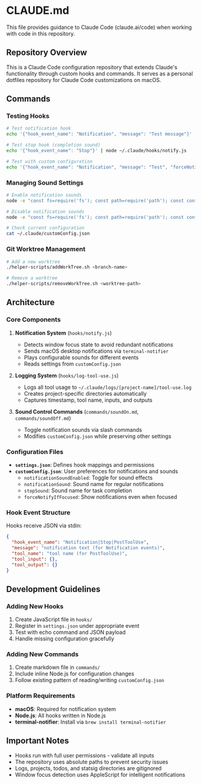 # CLAUDE.md

This file provides guidance to Claude Code (claude.ai/code) when working with code in this repository.

## Repository Overview

This is a Claude Code configuration repository that extends Claude's functionality through custom hooks and commands. It serves as a personal dotfiles repository for Claude Code customizations on macOS.

## Commands

### Testing Hooks
```bash
# Test notification hook
echo '{"hook_event_name": "Notification", "message": "Test message"}' | node ~/.claude/hooks/notify.js

# Test stop hook (completion sound)
echo '{"hook_event_name": "Stop"}' | node ~/.claude/hooks/notify.js

# Test with custom configuration
echo '{"hook_event_name": "Notification", "message": "Test", "forceNotifyIfFocused": true}' | node ~/.claude/hooks/notify.js
```

### Managing Sound Settings
```bash
# Enable notification sounds
node -e "const fs=require('fs'); const path=require('path'); const configPath=path.join(process.env.HOME, '.claude', 'customConfig.json'); let config={}; try { if(fs.existsSync(configPath)) { config=JSON.parse(fs.readFileSync(configPath, 'utf8')); } } catch(e) {} config.notificationSoundEnabled=true; fs.writeFileSync(configPath, JSON.stringify(config, null, 2));"

# Disable notification sounds
node -e "const fs=require('fs'); const path=require('path'); const configPath=path.join(process.env.HOME, '.claude', 'customConfig.json'); let config={}; try { if(fs.existsSync(configPath)) { config=JSON.parse(fs.readFileSync(configPath, 'utf8')); } } catch(e) {} config.notificationSoundEnabled=false; fs.writeFileSync(configPath, JSON.stringify(config, null, 2));"

# Check current configuration
cat ~/.claude/customConfig.json
```

### Git Worktree Management
```bash
# Add a new worktree
./helper-scripts/addWorkTree.sh <branch-name>

# Remove a worktree
./helper-scripts/removeWorkTree.sh <worktree-path>
```

## Architecture

### Core Components

1. **Notification System** (`hooks/notify.js`)
   - Detects window focus state to avoid redundant notifications
   - Sends macOS desktop notifications via `terminal-notifier`
   - Plays configurable sounds for different events
   - Reads settings from `customConfig.json`

2. **Logging System** (`hooks/log-tool-use.js`)
   - Logs all tool usage to `~/.claude/logs/[project-name]/tool-use.log`
   - Creates project-specific directories automatically
   - Captures timestamp, tool name, inputs, and outputs

3. **Sound Control Commands** (`commands/soundOn.md`, `commands/soundOff.md`)
   - Toggle notification sounds via slash commands
   - Modifies `customConfig.json` while preserving other settings

### Configuration Files

- **`settings.json`**: Defines hook mappings and permissions
- **`customConfig.json`**: User preferences for notifications and sounds
  - `notificationSoundEnabled`: Toggle for sound effects
  - `notificationSound`: Sound name for regular notifications
  - `stopSound`: Sound name for task completion
  - `forceNotifyIfFocused`: Show notifications even when focused

### Hook Event Structure

Hooks receive JSON via stdin:
```json
{
  "hook_event_name": "Notification|Stop|PostToolUse",
  "message": "notification text (for Notification events)",
  "tool_name": "tool name (for PostToolUse)",
  "tool_input": {},
  "tool_output": {}
}
```

## Development Guidelines

### Adding New Hooks
1. Create JavaScript file in `hooks/`
2. Register in `settings.json` under appropriate event
3. Test with echo command and JSON payload
4. Handle missing configuration gracefully

### Adding New Commands
1. Create markdown file in `commands/`
2. Include inline Node.js for configuration changes
3. Follow existing pattern of reading/writing `customConfig.json`

### Platform Requirements
- **macOS**: Required for notification system
- **Node.js**: All hooks written in Node.js
- **terminal-notifier**: Install via `brew install terminal-notifier`

## Important Notes

- Hooks run with full user permissions - validate all inputs
- The repository uses absolute paths to prevent security issues
- Logs, projects, todos, and statsig directories are gitignored
- Window focus detection uses AppleScript for intelligent notifications